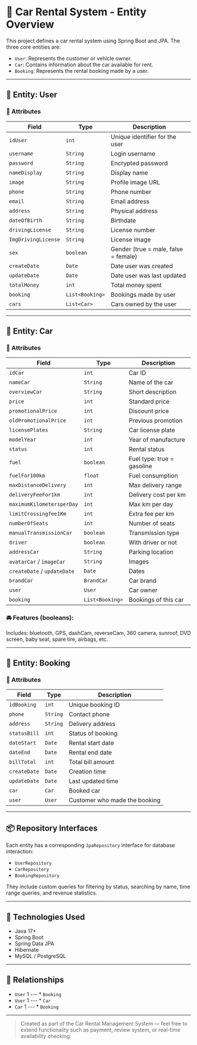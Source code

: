 # 🚗 Car Rental System - Entity Overview

This project defines a car rental system using Spring Boot and JPA. The three core entities are:

- `User`: Represents the customer or vehicle owner.
- `Car`: Contains information about the car available for rent.
- `Booking`: Represents the rental booking made by a user.

---

## 📘 Entity: User

### 🔑 Attributes

| Field             | Type      | Description                          |
|------------------|-----------|--------------------------------------|
| `idUser`         | `int`     | Unique identifier for the user       |
| `username`       | `String`  | Login username                       |
| `password`       | `String`  | Encrypted password                   |
| `nameDisplay`    | `String`  | Display name                         |
| `image`          | `String`  | Profile image URL                    |
| `phone`          | `String`  | Phone number                         |
| `email`          | `String`  | Email address                        |
| `address`        | `String`  | Physical address                     |
| `dateOfBirth`    | `String`  | Birthdate                            |
| `drivingLicense` | `String`  | License number                       |
| `ImgDrivingLicense` | `String`| License image                        |
| `sex`            | `boolean` | Gender (true = male, false = female) |
| `createDate`     | `Date`    | Date user was created                |
| `updateDate`     | `Date`    | Date user was last updated           |
| `totalMoney`     | `int`     | Total money spent                    |
| `booking`        | `List<Booking>` | Bookings made by user        |
| `cars`           | `List<Car>` | Cars owned by the user              |

---

## 🚗 Entity: Car

### 🔑 Attributes

| Field                   | Type      | Description                              |
|------------------------|-----------|------------------------------------------|
| `idCar`                | `int`     | Car ID                                   |
| `nameCar`              | `String`  | Name of the car                          |
| `overviewCar`          | `String`  | Short description                        |
| `price`                | `int`     | Standard price                           |
| `promotionalPrice`     | `int`     | Discount price                           |
| `oldPromotionalPrice`  | `int`     | Previous promotion                       |
| `licensePlates`        | `String`  | Car license plate                        |
| `modelYear`            | `int`     | Year of manufacture                      |
| `status`               | `int`     | Rental status                            |
| `fuel`                 | `boolean` | Fuel type: true = gasoline               |
| `fuelFor100km`         | `float`   | Fuel consumption                         |
| `maxDistanceDelivery`  | `int`     | Max delivery range                       |
| `deliveryFeeFor1km`    | `int`     | Delivery cost per km                     |
| `maximumKilometersperDay` | `int` | Max km per day                           |
| `limitCrossingfee1Km`  | `int`     | Extra fee per km                         |
| `numberOfSeats`        | `int`     | Number of seats                          |
| `manualTransmissionCar`| `boolean` | Transmission type                        |
| `driver`               | `boolean` | With driver or not                       |
| `addressCar`           | `String`  | Parking location                         |
| `avatarCar` / `imageCar`| `String` | Images                                   |
| `createDate` / `updateDate` | `Date`| Dates                                    |
| `brandCar`             | `BrandCar`| Car brand                                |
| `user`                 | `User`    | Car owner                                |
| `booking`              | `List<Booking>` | Bookings of this car              |

### 🚘 Features (booleans):
Includes: bluetooth, GPS, dashCam, reverseCam, 360 camera, sunroof, DVD screen, baby seat, spare tire, airbags, etc.

---

## 📄 Entity: Booking

### 🔑 Attributes

| Field           | Type    | Description                     |
|----------------|---------|---------------------------------|
| `idBooking`     | `int`   | Unique booking ID               |
| `phone`         | `String`| Contact phone                   |
| `address`       | `String`| Delivery address                |
| `statusBill`    | `int`   | Status of booking               |
| `dateStart`     | `Date`  | Rental start date               |
| `dateEnd`       | `Date`  | Rental end date                 |
| `billTotal`     | `int`   | Total bill amount               |
| `createDate`    | `Date`  | Creation time                   |
| `updateDate`    | `Date`  | Last updated time               |
| `car`           | `Car`   | Booked car                      |
| `user`          | `User`  | Customer who made the booking   |

---

## 📦 Repository Interfaces

Each entity has a corresponding `JpaRepository` interface for database interaction:
- `UserRepository`
- `CarRepository`
- `BookingRepository`

They include custom queries for filtering by status, searching by name, time range queries, and revenue statistics.

---

## 🧩 Technologies Used

- Java 17+
- Spring Boot
- Spring Data JPA
- Hibernate
- MySQL / PostgreSQL

---

## 🔗 Relationships

- `User` 1 --- * `Booking`
- `User` 1 --- * `Car`
- `Car` 1 --- * `Booking`

---

> Created as part of the Car Rental Management System — feel free to extend functionality such as payment, review system, or real-time availability checking.

